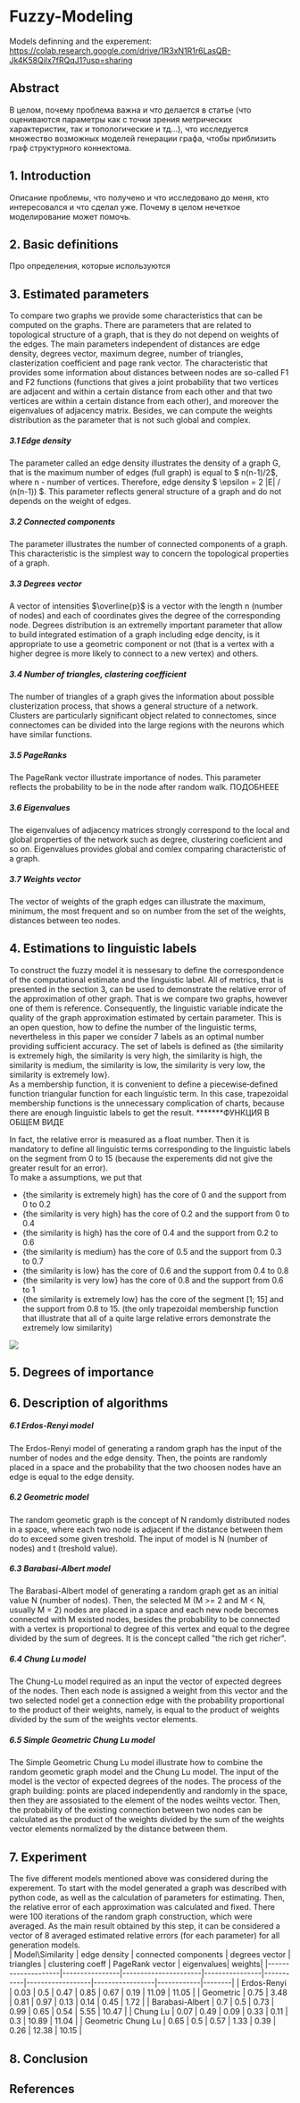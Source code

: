 # Fuzzy-Modeling

Models definning and the experement: https://colab.research.google.com/drive/1R3xN1R1r6LasQB-Jk4K58Qilx7fRQqJ1?usp=sharing
## Abstract  
В целом, почему проблема важна и что делается в статье (что оцениваются параметры как с точки зрения метрических характеристик, так и топологические и тд...), что исследуется множество возможных моделей генерации графа, чтобы приблизить граф структурного коннектома.
## 1. Introduction  
Описание проблемы, что получено и что исследовано до меня, кто интересовался и что сделал уже. Почему в целом нечеткое моделирование может помочь. 
## 2. Basic definitions 
Про определения, которые используются
## 3. Estimated parameters 
To compare two graphs we provide some characteristics that can be computed on the graphs. There are parameters that are related to topological structure of a graph, that is they do not depend on weights of the edges. The main parameters independent of distances are edge density, degrees vector, maximum degree, number of triangles, clasterization coefficient and page rank vector.  The characteristic that provides some information about distances between nodes are so-called F1 and F2 functions (functions that gives a joint probability that two vertices are adjacent and within a certain distance from each other and that two vertices are within a certain distance from each other), and moreover the eigenvalues of adjacency matrix. Besides, we can compute the weights distribution as the parameter that is not such global and complex.
##### 3.1 Edge density  
The parameter called an edge density illustrates the density of a graph G, that is the maximum number of edges (full graph) is equal to $ n(n-1)/2$, where n - number of vertices. Therefore, edge density $ \epsilon = 2 |E| / (n(n-1)) $. This parameter reflects general structure of a graph and do not depends on the weight of edges. 
##### 3.2 Connected components
The parameter illustrates the number of connected components of a graph. This characteristic is the simplest way to concern the topological properties of a graph.
##### 3.3 Degrees vector
A vector of intensities $\overline{p}$ is a vector with the length n (number of nodes) and each of coordinates gives the degree of the corresponding node. Degrees distribution is an extremelly important parameter that allow to build integrated estimation of a graph including edge dencity, is it appropriate to use a geometric component or not (that is a vertex with a higher degree is more likely to connect to a new vertex) and others.   
##### 3.4 Number of triangles, clastering coefficient
The number of triangles of a graph gives the information about possible clusterization process, that shows a general structure of a network. Clusters are particularly significant object related to connectomes, since connectomes can be divided into the large regions with the neurons which have similar functions.  
##### 3.5 PageRanks
The PageRank vector illustrate importance of nodes. This parameter reflects the probability to be in the node after random walk.  ПОДОБНЕЕЕ
##### 3.6 Eigenvalues
The eigenvalues of adjacency matrices strongly correspond to the local and global properties of the network such as degree, clustering coeficient and so on. Eigenvalues provides global and comlex comparing characteristic of a graph.  
##### 3.7 Weights vector
The vector of weights of the graph edges can illustrate the maximum, minimum, the most frequent and so on number from the set of the weights, distances between teo nodes.      

  
    
## 4. Estimations to linguistic labels
To construct the fuzzy model it is nessesary to define the correspondence of the computational estimate and the linguistic label. All of metrics, that is presented in the section 3, can be used to demonstrate the relative error of the approximation of other graph. That is we compare two graphs, however one of them is reference. Consequently, the linguistic variable indicate the quality of the graph approximation estimated by certain parameter. This is an open question, how to define the number of the linguistic terms, nevertheless in this paper we consider 7 labels as an optimal number providing sufficient accuracy. The set of labels is defined as {the similarity is extremely high, the similarity is very high, the similarity is high, the similarity is medium, the similarity is low, the similarity is very low, the similarity is extremely low}.   
As a membership function, it is convenient to define a piecewise‐defined function triangular function for each linguistic term. In this case, trapezoidal membership functions is the unnecessary complication of charts, because there are enough linguistic labels to get the result. 
*******ФУНКЦИЯ В ОБЩЕМ ВИДЕ  
  
In fact, the relative error is measured as a float number. Then it is mandatory to define all linguistic terms corresponding to the linguistic labels on the segment from 0 to 15 (because the experements did not give the greater result for an error).    
To make a assumptions, we put that  
* {the similarity is extremely high} has the core of 0 and the support from 0 to 0.2
* {the similarity is very high} has the core of 0.2 and the support from 0 to 0.4  
* {the similarity is high} has the core of 0.4 and the support from 0.2 to 0.6  
* {the similarity is medium} has the core of 0.5 and the support from 0.3 to 0.7  
* {the similarity is low} has the core of 0.6 and the support from 0.4 to 0.8  
* {the similarity is very low} has the core of 0.8 and the support from 0.6 to 1 
* {the similarity is extremely low} has the core of the segment [1; 15] and the support from 0.8 to 15. (the only trapezoidal membership function that illustrate that all of a quite large relative errors demonstrate the extremely low similarity)  
 
![](https://github.com/kseniashilova/Fuzzy-Modeling/blob/main/membership_finctions.png)   

## 5. Degrees of importance

## 6. Description of algorithms  
##### 6.1 Erdos-Renyi model
The Erdos-Renyi model of generating a random graph has the input of the number of nodes and the edge density. Then, the points are randomly placed in a space and the probability that the two choosen nodes have an edge is equal to the edge density.  
##### 6.2 Geometric model
The random geometic graph is the concept of N randomly distributed nodes in a space, where each two node is adjacent if the distance between them do to exceed some given treshold. The input of model is N (number of nodes) and t (treshold value).  
##### 6.3 Barabasi-Albert model
The Barabasi-Albert model of generating a random graph get as an initial value N (number of nodes). Then, the selected M (M >= 2 and M < N, usually M = 2) nodes are placed in a space and each new node becomes connected with M existed nodes, besides the probability to be connected with a vertex is proportional to degree of this vertex and equal to the degree divided by the sum of degrees. It is the concept called "the rich get richer".  
##### 6.4 Chung Lu model
The Chung-Lu model required as an input the vector of expected degrees of the nodes. Then each node is assigned a weight from this vector and the two selected nodel get a connection edge with the probability proportional to the product of their weights, namely, is equal to the product of weights divided by the sum of the weights vector elements.  
##### 6.5 Simple Geometric Chung Lu model  
The Simple Geometric Chung Lu model illustrate how to combine the random geometic graph model and the Chung Lu model. The input of the model is the vector of expected degrees of the nodes. The process of the graph building: points are placed independently and randomly in the space, then they are assosiated to the element of the nodes weihts vector. Then, the probability of the existing connection between two nodes can be calculated as the product of the weights divided by the sum of the weights vector elements normalized by the distance between them.  
## 7. Experiment
The five different models mentioned above was considered during the experement. To start with the model generated a graph was described with python code, as well as the calculation of parameters for estimating.  Then, the relative error of each approximation was calculated and fixed. There were 100 iterations of the random graph construction, which were averaged. As the main result obtained by this step, it can be considered a vector of 8 averaged estimated relative errors (for each parameter) for all generation models.  
| Model\Similarity   | edge density   | connected components | degrees vector | triangles | clustering coeff | PageRank vector | eigenvalues| weights|
|--------------------|----------------|----------------------|----------------|-----------|------------------|-----------------|------------|--------|
| Erdos-Renyi        |       0.03     |        0.5           |     0.47       |   0.85    |      0.67        |       0.19      |    11.09   | 11.05  |
| Geometric          |       0.75     |        3.48          |     0.81       |   0.97    |      0.13        |       0.14      |    0.45    | 1.72   |
| Barabasi-Albert    |       0.7      |        0.5           |     0.73       |   0.99    |      0.65        |       0.54      |    5.55    | 10.47  |
| Chung Lu           |       0.07     |        0.49          |     0.09       |   0.33    |      0.11        |       0.3       |    10.89   | 11.04  |
| Geometric Chung Lu |       0.65     |        0.5           |     0.57       |   1.33    |      0.39        |       0.26      |    12.38   | 10.15  |
## 8. Conclusion
## References 
